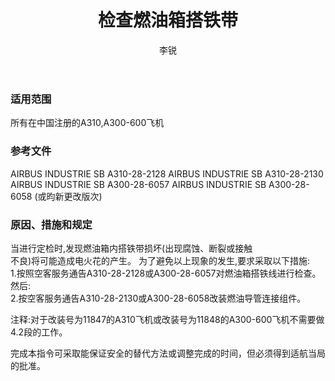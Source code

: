 ﻿---
amendno: 39-2207  
cadno: CAD1998-MULT-17  
title: 检查燃油箱搭铁带  
publishdate: 1998-05-11  
effdate: 1998-05-13  
acmodels: ["MULT","A310","A300"]  
tags: []  
engs: []  
pns: []  
mfrs: ["AIRBUS"]  
admins: 西北管理局  
author: 李锐  
---
  
### 适用范围  
所有在中国注册的A310,A300-600飞机  
  
<!--more-->  
### 参考文件  
  AIRBUS INDUSTRIE SB A310-28-2128     AIRBUS INDUSTRIE SB A310-28-2130     AIRBUS INDUSTRIE SB A300-28-6057     AIRBUS INDUSTRIE SB A300-28-6058 (或昀新更改版次)  
  
### 原因、措施和规定  

  当进行定检时,发现燃油箱内搭铁带损坏(出现腐蚀、断裂或接触  
不良)将可能造成电火花的产生。     为了避免以上现象的发生,要求采取以下措施:  
  1.按照空客服务通告A310-28-2128或A300-28-6057对燃油箱搭铁线进行检查。然后:  
  2.按空客服务通告A310-28-2130或A300-28-6058改装燃油导管连接组件。  
  
  注释:对于改装号为11847的A310飞机或改装号为11848的A300-600飞机不需要做4.2段的工作。  
  
  完成本指令可采取能保证安全的替代方法或调整完成的时间，但必须得到适航当局的批准。  
